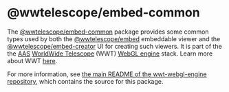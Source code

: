 # @wwtelescope/embed-common

The [@wwtelescope/embed-common] package provides some common types used by both
the [@wwtelescope/embed] embeddable viewer and the [@wwtelescope/embed-creator]
UI for creating such viewers. It is part of the the [AAS] [WorldWide
Telescope][wwt-home] (WWT) [WebGL engine] stack. Learn more about WWT
[here][wwt-home].

[@wwtelescope/embed-common]: https://www.npmjs.com/package/@wwtelescope/embed-common
[@wwtelescope/embed]: https://www.npmjs.com/package/@wwtelescope/embed
[@wwtelescope/embed-creator]: https://www.npmjs.com/package/@wwtelescope/embed-creator
[AAS]: https://aas.org/
[wwt-home]: https://worldwidetelescope.org/home/
[WebGL engine]: https://github.com/WorldWideTelescope/wwt-webgl-engine/

For more information, see [the main README of the wwt-webgl-engine
repository][main-readme], which contains the source for this package.

[main-readme]: https://github.com/WorldWideTelescope/wwt-webgl-engine/#readme
